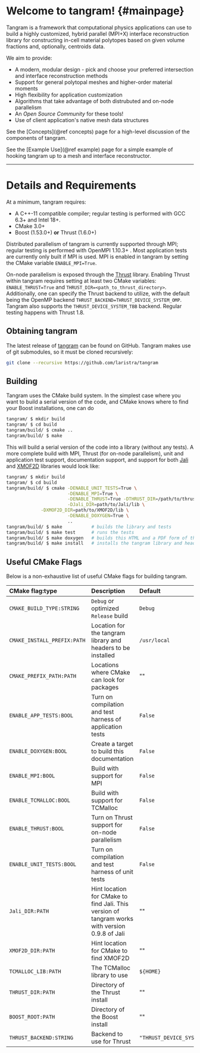 # Welcome to tangram!   {#mainpage}

Tangram is a framework that computational physics applications can use
to build a highly customized, hybrid parallel (MPI+X) interface
reconstruction library for constructing in-cell material polytopes
based on given volume fractions and, optionally, centroids data.

We aim to provide:
- A modern, modular design - pick and choose your preferred
  intersection and interface reconstruction methods
- Support for general polytopal meshes and higher-order material moments
- High flexibility for application customization
- Algorithms that take advantage of both distrubuted and on-node parallelism
- An _Open Source Community_ for these tools!
- Use of client application's native mesh data structures

See the [Concepts](@ref concepts) page for a high-level discussion of
the components of tangram.

See the [Example Use](@ref example) page for a simple example of
hooking tangram up to a mesh and interface reconstructor.

---

# Details and Requirements

At a minimum, tangram requires:
- A C++-11 compatible compiler; regular testing is performed with GCC
  6.3+ and Intel 18+.
- CMake 3.0+
- Boost (1.53.0+) **or** Thrust (1.6.0+)

Distributed parallelism of tangram is currently supported through MPI;
regular testing is performed with OpenMPI 1.10.3+ . Most application
tests are currently only built if MPI is
used.  MPI is enabled in tangram by setting the CMake variable
`ENABLE_MPI=True`.

On-node parallelism is exposed through
the [Thrust](https://thrust.github.io) library.  Enabling Thrust
within tangram requires setting at least two CMake variables:
`ENABLE_THRUST=True` and `THRUST_DIR=<path_to_thrust_directory>`.
Additionally, one can specify the Thrust backend to utilize, with the
default being the OpenMP backend
`THRUST_BACKEND=THRUST_DEVICE_SYSTEM_OMP`.  Tangram also supports the
`THRUST_DEVICE_SYSTEM_TBB` backend.  Regular testing happens with
Thrust 1.8.

## Obtaining tangram

The latest release of [tangram](https://github.com/laristra/tangram)
can be found on GitHub.  Tangram makes use of git submodules, so it must be
cloned recursively:

```sh
git clone --recursive https://github.com/laristra/tangram
```

## Building

Tangram uses the CMake build system.  In the simplest case where you
want to build a serial version of the code, and CMake knows where to
find your Boost installations, one can do

```sh
tangram/ $ mkdir build
tangram/ $ cd build
tangram/build/ $ cmake ..
tangram/build/ $ make
```

This will build a serial version of the code into a library (without
any tests).  A more complete build with MPI, Thrust (for on-node
parallelism), unit and application test support, documentation
support, and support for both [Jali](https://github.com/lanl/jali) and
[XMOF2D](https://github.com/laristra/XMOF2D) libraries would look
like:

~~~sh
tangram/ $ mkdir build
tangram/ $ cd build
tangram/build/ $ cmake -DENABLE_UNIT_TESTS=True \
					   -DENABLE_MPI=True \
					   -DENABLE_THRUST=True -DTHRUST_DIR=/path/to/thrust/include/directory \
					   -DJali_DIR=path/to/Jali/lib \
             -DXMOF2D_DIR=path/to/XMOF2D/lib \
					   -DENABLE_DOXYGEN=True \
					   ..
tangram/build/ $ make           # builds the library and tests
tangram/build/ $ make test      # runs the tests
tangram/build/ $ make doxygen   # builds this HTML and a PDF form of the documentation
tangram/build/ $ make install   # installs the tangram library and headers into CMAKE_INSTALL_PREFIX
~~~

## Useful CMake Flags
Below is a non-exhaustive list of useful CMake flags for building
tangram.

| CMake flag:type | Description | Default |
|:----------|:------------|:--------|
| `CMAKE_BUILD_TYPE:STRING`| `Debug` or optimized `Release` build | `Debug` |
| `CMAKE_INSTALL_PREFIX:PATH` | Location for the tangram library and headers to be installed | `/usr/local` |
| `CMAKE_PREFIX_PATH:PATH` | Locations where CMake can look for packages | "" |
| `ENABLE_APP_TESTS:BOOL` | Turn on compilation and test harness of application tests | `False` |
| `ENABLE_DOXYGEN:BOOL` | Create a target to build this documentation | `False` |
| `ENABLE_MPI:BOOL` | Build with support for MPI | `False` |
| `ENABLE_TCMALLOC:BOOL` | Build with support for TCMalloc | `False` |
| `ENABLE_THRUST:BOOL` | Turn on Thrust support for on-node parallelism | `False` |
| `ENABLE_UNIT_TESTS:BOOL` | Turn on compilation and test harness of unit tests | `False` |
| `Jali_DIR:PATH` | Hint location for CMake to find Jali.  This version of tangram works with version 0.9.8 of Jali | "" |
| `XMOF2D_DIR:PATH` | Hint location for CMake to find XMOF2D | "" |
| `TCMALLOC_LIB:PATH` | The TCMalloc library to use | `${HOME}` |
| `THRUST_DIR:PATH` | Directory of the Thrust install | "" |
| `BOOST_ROOT:PATH` | Directory of the Boost install | "" |
| `THRUST_BACKEND:STRING` | Backend to use for Thrust | `"THRUST_DEVICE_SYSTEM_OMP"` |